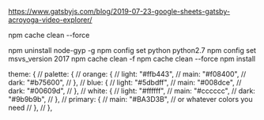 https://www.gatsbyjs.com/blog/2019-07-23-google-sheets-gatsby-acroyoga-video-explorer/

npm cache clean --force

npm uninstall node-gyp -g
npm config set python python2.7
npm config set msvs_version 2017
npm cache clean -f
npm cache clean --force
npm install

theme: {
// palette: {
// orange: {
// light: "#ffb443",
// main: "#f08400",
// dark: "#b75600",
// },
// blue: {
// light: "#5dbdff",
// main: "#008dce",
// dark: "#00609d",
// },
// white: {
// light: "#ffffff",
// main: "#cccccc",
// dark: "#9b9b9b",
// },
// primary: {
// main: "#BA3D3B", // or whatever colors you need
// },
// },
